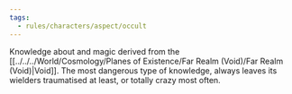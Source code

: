 ```yaml
---
tags:
  - rules/characters/aspect/occult
---
```

Knowledge about and magic derived from the [[../../../World/Cosmology/Planes of Existence/Far Realm (Void)/Far Realm (Void)|Void]].
The most dangerous type of knowledge, always leaves its wielders traumatised at least, or totally crazy most often.